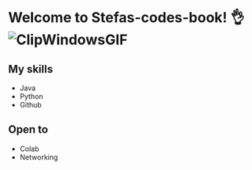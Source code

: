 # Welcome to Stefas-codes-book! 👌![ClipWindowsGIF](https://github.com/Stephanie5Z/Stefas-codes-book/assets/165931720/a3b85f48-7ca9-4889-8096-d220e12a6347)

## My skills
- Java
- Python
- Github
## Open to
- Colab
- Networking 
